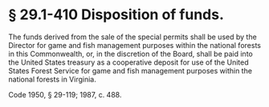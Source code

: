 # § 29.1-410 Disposition of funds.

<p>The funds derived from the sale of the special permits shall be used by the Director for game and fish management purposes within the national forests in this Commonwealth, or, in the discretion of the Board, shall be paid into the United States treasury as a cooperative deposit for use of the United States Forest Service for game and fish management purposes within the national forests in Virginia.</p><p>Code 1950, § 29-119; 1987, c. 488.</p>